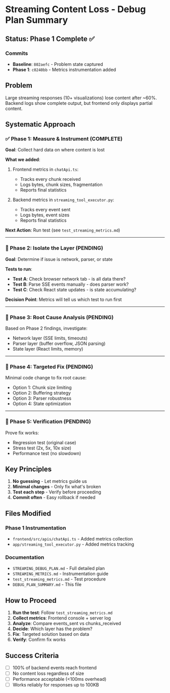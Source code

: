 # Streaming Content Loss - Debug Plan Summary

## Status: Phase 1 Complete ✅

### Commits
- **Baseline**: `802aefc` - Problem state captured
- **Phase 1**: `c0240bb` - Metrics instrumentation added

## Problem
Large streaming responses (10+ visualizations) lose content after ~60%. Backend logs show complete output, but frontend only displays partial content.

## Systematic Approach

### ✅ Phase 1: Measure & Instrument (COMPLETE)
**Goal**: Collect hard data on where content is lost

**What we added**:
1. Frontend metrics in `chatApi.ts`:
   - Tracks every chunk received
   - Logs bytes, chunk sizes, fragmentation
   - Reports final statistics

2. Backend metrics in `streaming_tool_executor.py`:
   - Tracks every event sent
   - Logs bytes, event sizes
   - Reports final statistics

**Next Action**: Run test (see `test_streaming_metrics.md`)

---

### 🔄 Phase 2: Isolate the Layer (PENDING)
**Goal**: Determine if issue is network, parser, or state

**Tests to run**:
- **Test A**: Check browser network tab - is all data there?
- **Test B**: Parse SSE events manually - does parser work?
- **Test C**: Check React state updates - is state accumulating?

**Decision Point**: Metrics will tell us which test to run first

---

### 🔄 Phase 3: Root Cause Analysis (PENDING)
Based on Phase 2 findings, investigate:
- Network layer (SSE limits, timeouts)
- Parser layer (buffer overflow, JSON parsing)
- State layer (React limits, memory)

---

### 🔄 Phase 4: Targeted Fix (PENDING)
Minimal code change to fix root cause:
- Option 1: Chunk size limiting
- Option 2: Buffering strategy
- Option 3: Parser robustness
- Option 4: State optimization

---

### 🔄 Phase 5: Verification (PENDING)
Prove fix works:
- Regression test (original case)
- Stress test (2x, 5x, 10x size)
- Performance test (no slowdown)

## Key Principles

1. **No guessing** - Let metrics guide us
2. **Minimal changes** - Only fix what's broken
3. **Test each step** - Verify before proceeding
4. **Commit often** - Easy rollback if needed

## Files Modified

### Phase 1 Instrumentation
- `frontend/src/apis/chatApi.ts` - Added metrics collection
- `app/streaming_tool_executor.py` - Added metrics tracking

### Documentation
- `STREAMING_DEBUG_PLAN.md` - Full detailed plan
- `STREAMING_METRICS.md` - Instrumentation guide
- `test_streaming_metrics.md` - Test procedure
- `DEBUG_PLAN_SUMMARY.md` - This file

## How to Proceed

1. **Run the test**: Follow `test_streaming_metrics.md`
2. **Collect metrics**: Frontend console + server log
3. **Analyze**: Compare events_sent vs chunks_received
4. **Decide**: Which layer has the problem?
5. **Fix**: Targeted solution based on data
6. **Verify**: Confirm fix works

## Success Criteria
- [ ] 100% of backend events reach frontend
- [ ] No content loss regardless of size
- [ ] Performance acceptable (<100ms overhead)
- [ ] Works reliably for responses up to 100KB
